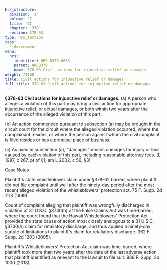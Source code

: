 ```yaml
---
hrs_structure:
  division: '1'
  volume: '7'
  title: '21'
  chapter: '378'
  section: 378-63
type: hrs_section
tags:
  - Government
menu:
  hrs:
    identifier: HRS_0378-0063
    parent: HRS0378
    name: 378-63 Civil actions for injunctive relief or damages
weight: 71160
title: Civil actions for injunctive relief or damages
full_title: 378-63 Civil actions for injunctive relief or damages
---
```

**§378-63 Civil actions for injunctive relief or damages.** (a) A person who alleges a violation of this part may bring a civil action for appropriate injunctive relief, or actual damages, or both within two years after the occurrence of the alleged violation of this part.

(b) An action commenced pursuant to subsection (a) may be brought in the circuit court for the circuit where the alleged violation occurred, where the complainant resides, or where the person against whom the civil complaint is filed resides or has a principal place of business.

(c) As used in subsection (a), "damages" means damages for injury or loss caused by each violation of this part, including reasonable attorney fees. [L 1987, c 267, pt of §1; am L 2002, c 56, §3]

Case Notes

Plaintiff's state whistleblower claim under §378-62 barred, where plaintiff did not file complaint until well after the ninety-day period after the most recent alleged violation of the whistleblowers' protection act. 75 F. Supp. 2d 1113 (1999).

Count of complaint alleging that plaintiff was wrongfully discharged in violation of 31 U.S.C. §3730(h) of the False Claims Act was time-barred, where the court found that the Hawaii Whistleblowers' Protection Act provided the state cause of action most closely analogous to a 31 U.S.C. §3730(h) claim for retaliatory discharge, and thus applied a ninety-day statute of limitations to plaintiff's claim for retaliatory discharge. 362 F. Supp. 2d 1203 (2005).

Plaintiff's Whistleblowers' Protection Act claim was time-barred, where plaintiff took more than two years after the date of the last adverse action that plaintiff identified as relevant to the lawsuit to file suit. 938 F. Supp. 2d 1000 (2013).